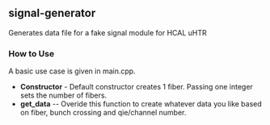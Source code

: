 ## signal-generator ##

Generates data file for a fake signal module for HCAL uHTR

### How to Use ###

A basic use case is given in main.cpp. 

*  **Constructor** - Default constructor creates 1 fiber. Passing one integer sets the number of fibers.
* **get\_data** -- Overide this function to create whatever data you like based on fiber, bunch crossing and qie/channel number.
